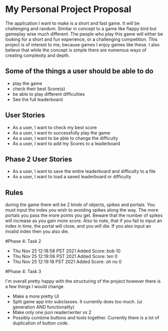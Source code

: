 # My Personal Project Proposal

The application I want to make is a short and fast game. It will be challenging and random. Similar in concept to a game like flappy bird but gameplay wise much different. The people who play this game will either be looking for a short and fun experience, or a challenging competition. This project is of interest to me, because games I enjoy games like these. I also believe that while the concept is simple there are numerous ways of creating complexity and depth. 



## Some of the things a user should be able to do
- play the game
- check their best Score(s)
- be able to play different difficulties
- See the full leaderboard



## User Stories
- As a user, I want to check my best score
- As a user, I want to successfully play the game
- As a user, I want to be able to change the difficulty
- As a user, I want to add my Scores to a leaderboard

## Phase 2 User Stories
- As a user, I want to save the entire leaderboard and difficulty to a file
- As a user, I want to load a saved leaderboard or difficulty



## Rules
during the game there will be 2 kinds of objects, spikes and portals.
You must input the index you wish to avoiding spikes along the way. The more portals you pass the more points you get.
Beware that the number of spikes will increase as you gain more score.
Also to note, that if you fail to input an index in time, the portal will close, and you will die.
If you also input an invalid index then you also die.


#Phase 4: Task 2
- Thu Nov 25 12:18:58 PST 2021 Added Score: bob 10
- Thu Nov 25 12:19:06 PST 2021 Added Score: ten  0
- Thu Nov 25 12:19:18 PST 2021 Added Score: oh no 0

#Phase 4: Task 3

I'm overall pretty happy with the structuring of the project however there is a few things I would change

- Make a more pretty UI
- Split game app into subclasses. It currently does too much. (ui generation AND functionality)
- Make only one json reader/writer vs 2
- Possibly combine buttons and tools together. Currently there is a lot of duplication of button code.


